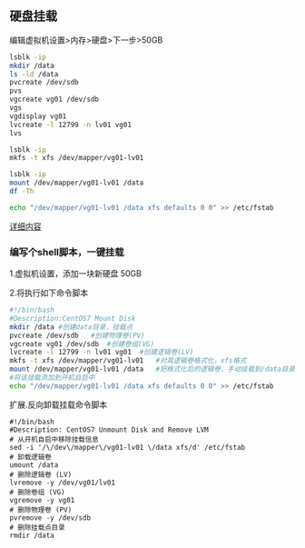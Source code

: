 ## 硬盘挂载

编辑虚拟机设置>内存>硬盘>下一步>50GB

```bash
lsblk -ip
mkdir /data
ls -ld /data
pvcreate /dev/sdb
pvs
vgcreate vg01 /dev/sdb
vgs
vgdisplay vg01
lvcreate -l 12799 -n lv01 vg01
lvs

lsblk -ip
mkfs -t xfs /dev/mapper/vg01-lv01

lsblk -ip
mount /dev/mapper/vg01-lv01 /data
df -Th

echo "/dev/mapper/vg01-lv01 /data xfs defaults 0 0" >> /etc/fstab
```

[详细内容](linux常识/[详]linux挂载.md)



### 编写个shell脚本，一键挂载

1.虚拟机设置，添加一块新硬盘 50GB

2.将执行如下命令脚本

```bash
#!/bin/bash
#Description:CentOS7 Mount Disk
mkdir /data	#创建data目录，挂载点
pvcreate /dev/sdb	#创建物理卷(PV)
vgcreate vg01 /dev/sdb	#创建卷组(VG)
lvcreate -l 12799 -n lv01 vg01	#创建逻辑卷(LV)
mkfs -t xfs /dev/mapper/vg01-lv01	#对其逻辑卷格式化，xfs格式
mount /dev/mapper/vg01-lv01 /data	#把格式化后的逻辑卷，手动挂载到/data目录下
#将该挂载添加到开机自启中
echo "/dev/mapper/vg01-lv01 /data xfs defaults 0 0" >> /etc/fstab
```

扩展.反向卸载挂载命令脚本

```shell
#!/bin/bash
#Description: CentOS7 Unmount Disk and Remove LVM
# 从开机自启中移除挂载信息
sed -i '/\/dev\/mapper\/vg01-lv01 \/data xfs/d' /etc/fstab
# 卸载逻辑卷
umount /data
# 删除逻辑卷 (LV)
lvremove -y /dev/vg01/lv01
# 删除卷组 (VG)
vgremove -y vg01
# 删除物理卷 (PV)
pvremove -y /dev/sdb
# 删除挂载点目录
rmdir /data
```

